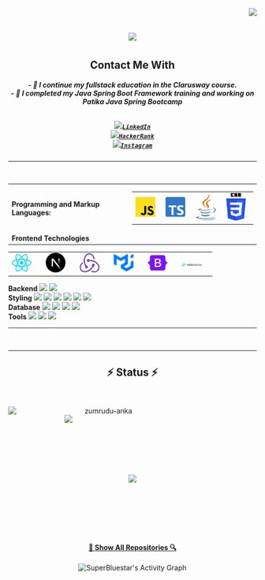 <img align="right" src="https://visitor-badge.laobi.icu/badge?page_id=yavuzahmet1.yavuzahmet1">
<h1 align="center">
  <a href="https://github.com/yavuzahmet1">
    <img src="https://readme-typing-svg.herokuapp.com?size=36&center=true&multiline=true&width=500&height=100&lines=Hello%2C+There!+%F0%9F%91%8B;Happy+to+see+you+%F0%9F%98%8A">

  </a>
</h1>
<h2 align="center">Contact Me With</h2>
<h5 align="center">
- 🔭 I continue my fullstack education in the Clarusway course.<br>
- 🌱 I completed my Java Spring Boot Framework training and working on Patika Java Spring Bootcamp<br><br>
  
  <code><a href="https://www.linkedin.com/in/1yavuzahmet/" title="LinkedIn Profile"><img width="22" src="images/linkedin.svg">LinkedIn </a></code>
  <code><a href="https://www.hackerrank.com/1yavuzahmet/" title="HackerRank Profile"><img width="22" src="images/hackerrank.png">HackerRank </a></code>
  <code><a href="https://www.instagram.com/1yavuzahmet/" title="Instagram Profile"><img width="22" src="images/instagram.svg">Instagram</a></code>
</h5>
<hr>
<style>
  .tech-icon { margin-right: 15px; }
</style>
<table>
  <tr>
    <td><b>Programming and Markup Languages:</b></td>
 <td>
  <table><tr>
    <td ><img class="tech-icon" src="./images/javascript.svg" width="40"/></td>
    <td ><img class="tech-icon" src="./images/typescript-icon.svg" width="40"/></td>
    <td ><img class="tech-icon" src="./images/java.svg" width="40"/></td>
    <td><img class="tech-icon" src="./images/css-3.svg" width="40"/></td>
  </tr></table>
</td>
  </tr>
   <br/>
  <tr>
    <td><b>Frontend Technologies</b></td>
  <table><tr>
    <td ><img class="tech-icon" src="./images/react.svg" width="40"/></td>
    <td ><img class="tech-icon" src="./images/nextjs-icon.svg" width="40"/></td>
    <td ><img class="tech-icon" src="./images//redux.svg" width="40"/></td>
    <td><img class="tech-icon" src="./images/material-ui.svg" width="40"/></td>
    <td><img class="tech-icon" src="./images/bootstrap.svg" width="40"/></td>
    <td><img class="tech-icon" src="./images/tailwindcss.svg" width="40"/></td>
   
  </tr></table>
    </td>
  </tr>
  <tr>
    <td><b>Backend</b></td>
    <td>
      <img src="https://cdn.jsdelivr.net/gh/devicons/devicon/icons/nodejs/nodejs-original.svg" width="40" />
      <img src="https://cdn.jsdelivr.net/gh/devicons/devicon/icons/express/express-original.svg" width="40" />
      <br/>
    </td>
  </tr>
  <tr>
  </tr>
  <tr>
    <td><b>Styling</b></td>
    <td>
      <img src="https://cdn.jsdelivr.net/gh/devicons/devicon/icons/css3/css3-original.svg" width="40" />
      <img src="https://cdn.jsdelivr.net/gh/devicons/devicon/icons/sass/sass-original.svg" width="40" />
      <img src="https://cdn.jsdelivr.net/gh/devicons/devicon/icons/tailwindcss/tailwindcss-plain.svg" width="40" />
      <img src="https://cdn.jsdelivr.net/gh/devicons/devicon/icons/materialui/materialui-original.svg" width="40" />
      <img src="https://cdn.jsdelivr.net/gh/devicons/devicon/icons/bootstrap/bootstrap-original.svg" width="40" />
      <img src="https://cdn.jsdelivr.net/gh/devicons/devicon/icons/styledcomponents/styledcomponents-original.svg" width="40" />
      <br/>
    </td>
  </tr>
  <tr>
  </tr>
  <tr>
    <td><b>Database</b></td>
    <td>
      <img src="https://cdn.jsdelivr.net/gh/devicons/devicon/icons/sqlite/sqlite-original.svg" width="40" />
      <img src="https://cdn.jsdelivr.net/gh/devicons/devicon/icons/sequelize/sequelize-original.svg" width="40" />
      <img src="https://cdn.jsdelivr.net/gh/devicons/devicon/icons/mongodb/mongodb-original.svg" width="40" />
      <img src="https://cdn.jsdelivr.net/gh/devicons/devicon/icons/postgresql/postgresql-original.svg" width="40" />
      <br/>
    </td>
  </tr>
  <tr>
    <td><b>Tools</b></td>
    <td>
      <img src="https://cdn.jsdelivr.net/gh/devicons/devicon/icons/vscode/vscode-original.svg" width="40" />
      <img src="https://cdn.jsdelivr.net/gh/devicons/devicon/icons/git/git-original.svg" width="40" />
      <img src="https://cdn.jsdelivr.net/gh/devicons/devicon/icons/npm/npm-original-wordmark.svg" width="40" />
      <br/>
    </td>
  </tr>
</table>
<hr>

<br>
<hr>
<h2 align="center">⚡ Status ⚡</h2>
<br>
<p align=center>
  <div align=center>
    <a href="https://github-readme-streak-stats.herokuapp.com/?user=yavuzahmet1&theme=jolly&hide_border=true" title="Open in new tab">
      <img align="left" width=390 src="https://github-readme-streak-stats.herokuapp.com/?user=yavuzahmet1&theme=jolly&hide_border=true" alt="zumrudu-anka" />
    </a>
    <a href="https://github-readme-streak-stats.herokuapp.com/?user=yavuzahmet1&theme=jolly&hide_border=true" title="Open in new tab">
      <img align="right" width=390 src="https://github-readme-stats.vercel.app/api?username=yavuzahmet1&show_icons=true&theme=jolly&hide_border=true" />
    </a>
  </div>
  <br><br><br><br><br><br><br><br>
  <div align=center>
    <a href="https://github-readme-stats.vercel.app/api/top-langs/?username=yavuzahmet1&theme=jolly&langs_count=8&layout=compact&hide_border=true" title="Open in new tab">
      <img width=390 align="center" src="https://github-readme-stats.vercel.app/api/top-langs/?username=yavuzahmet1&theme=jolly&langs_count=8&layout=compact&hide_border=true" />
    </a>
  </div>
<br><br><br><br><br><br>
<h4 align="center">
  <a href="https://github.com/yavuzahmet1?tab=repositories" title="Show Repositories">🔎 Show All Repositories 🔍</a>
</h4>
<p align="center">
  <img alt="SuperBluestar's Activity Graph" src="https://activity-graph.herokuapp.com/graph?username=yavuzahmet1&bg_color=1F222E&color=F8D866&line=F85D7F&point=FFFFFF&hide_border=true" />
</p>

<br>
<!--
**yavuzahmet1/yavuzahmet1** is a ✨ _special_ ✨ repository because its `README.md` (this file) appears on your GitHub profile.

Here are some ideas to get you started:

- 🔭 I’m currently working on ...
- 🌱 I’m currently learning ...
- 👯 I’m looking to collaborate on ...
- 🤔 I’m looking for help with ...
- 💬 Ask me about ...
- 📫 How to reach me: ...
- 😄 Pronouns: ...
- ⚡ Fun fact: ...
  -->
